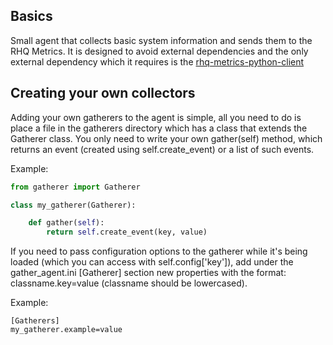 ## Basics

Small agent that collects basic system information and sends them to the RHQ Metrics. It is designed to avoid external dependencies and the only external dependency which it requires is the [rhq-metrics-python-client](https://github.com/burmanm/rhq-metrics-python-client)

## Creating your own collectors

Adding your own gatherers to the agent is simple, all you need to do is place a file in the gatherers directory which has a class that extends the Gatherer class. You only need to write your own gather(self) method, which returns an event (created using self.create_event) or a list of such events.

Example:
```python
from gatherer import Gatherer

class my_gatherer(Gatherer):

    def gather(self):
        return self.create_event(key, value)
```

If you need to pass configuration options to the gatherer while it's being loaded (which you can access with self.config['key']), add under the gather_agent.ini [Gatherer] section new properties with the format: classname.key=value (classname should be lowercased).

Example:
```
[Gatherers]
my_gatherer.example=value
```
